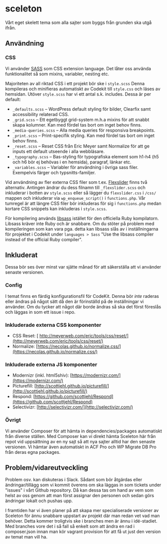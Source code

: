 # sceleton
Vårt eget skelett tema som alla sajter som byggs från grunden ska utgå ifrån.

Användning
---------------------

### CSS
Vi använder [SASS](http://sass-lang.com/) som CSS extension language.
Det låter oss använda funktionalitet så som mixins, variabler, nesting etc. 

Majoriteten av all riktad CSS i ett projekt bör ske i `style.scss`
Denna kompileras och minifieras automatiskt av Codekit till `style.css` och läses av hemsidan. 
Utöver `style.scss` har vi ett antal s.k. includes. Dessa är per default:
* `_defaults.scss` – WordPress default styling för bilder, Clearfix samt accessibility relaterad CSS.
* `_grid.scss` – Ett egetbyggt grid-system m.h.a mixins för att snabbt skapa kolumner. Kan med fördel tas bort om inget behov finns.
* `_media-queries.scss` – Alla media queries för responsiva breakpoints.
* `_print.scss` – Print-specifik styling. Kan med fördel tas bort om inget behov finns.
* `_reset.scss` – Reset CSS från Eric Meyer samt Normalize för att ge inputs ett default utseende i alla webbläsare.
* `_typography.scss` – Bas-styling för typografiska element som h1-h4 (h5 och h6 bör ej behövas i en hemsida), paragraf, länkar etc.
* `_variables.scss` – Variabler för användning i övriga sass filer. Exempelvis färger och typsnitts-familjer.

Vid användning av fler externa CSS filer som t.ex. [Flexslider](http://www.woothemes.com/flexslider/) finns två alternativ. Antingen ändrar du dess filnamn till `_flexslider.scss` och inkluderar i botten av `style.scss` eller så lägger du `flexslider.css` i `/css/` mappen och inkluderar via `wp_enqueue_script()` i `functions.php`.
Vår tumregel är att längre CSS filer bör inkluderas för sig i `functions.php` medan kortare CSS snippets kan inkluderas i `style.scss`.

För kompilering används [libsass](http://sass-lang.com/libsass) istället för den officiella Ruby kompilatorn. Libsass kräver inte Ruby och är snabbare. Om du stöter på problem med kompileringen som kan vara pga. detta kan libsass slås av i inställningarna för projektet i Codekit under `languages > Sass` "Use the libsass compiler instead of the official Ruby compiler".

Inkluderat
---------------------
Dessa bör ses över minst var sjätte månad för att säkerställa att vi använder senaste versionen.

### Config
I temat finns en färdig konfigurationsfil för CodeKit. Denna bör *inte* raderas eller ändras på något sätt då den är förinställd på de inställningar vi använder.
Om du tycker att något där borde ändras så ska det först föreslås och läggas in som ett issue i repo.

### Inkluderade externa CSS komponenter
* CSS Reset: [ http://meyerweb.com/eric/tools/css/reset/](http://meyerweb.com/eric/tools/css/reset/)
* Normalize: [https://necolas.github.io/normalize.css/](https://necolas.github.io/normalize.css/)

### Inkluderade externa JS komponenter
* Modernizr (inkl. html5shiv): [https://modernizr.com/](https://modernizr.com/)
* Picturefill: [http://scottjehl.github.io/picturefill/](http://scottjehl.github.io/picturefill/)
* Respond: [https://github.com/scottjehl/Respond](https://github.com/scottjehl/Respond)
* Selectivizr: [http://selectivizr.com/](http://selectivizr.com/)

### Övrigt
Vi använder Composer för att hämta in dependencies/packages automatiskt från diverse ställen. Med Composer kan vi direkt hämta Sceleton här från repot vid uppsättning av en ny sajt så att nya sajter alltid har den senaste versionen. Vi hämtar även automatiskt in ACF Pro och WP Migrate DB Pro från deras egna packages. 


Problem/vidareutveckling
---------------------
Problem osv. kan diskuteras i Slack. Sådant som bör åtgärdas eller ändringar/tillägg som vi kommit överens om ska läggas in som tickets under "issues" i vårt Github repository.
Då kan dessa tas om hand av vem som helst av oss genom att man först assignar den personen och sedan görs ändringar lokalt och pushas upp.

I framtiden har vi även planer på att skapa mer specialiserade versioner av Sceleton för ännu snabbare uppstart av projekt där man redan vet vad man behöver. Detta kommer troligtvis ske i branches men är ännu i idé-stadiet. Med branches vore det i så fall så enkelt som att ändra en rad i composer.json innan man kör vagrant provision för att få ut just den version av temat man vill ha. 